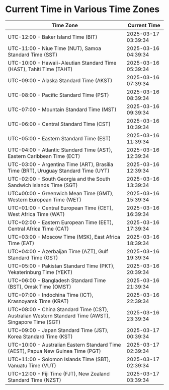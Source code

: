 # Current Time in Various Time Zones

| Time Zone | Current Time |
|-----------|--------------|
| UTC-12:00 - Baker Island Time (BIT) | 2025-03-17 03:39:34 |
| UTC-11:00 - Niue Time (NUT), Samoa Standard Time (SST) | 2025-03-16 04:39:34 |
| UTC-10:00 - Hawaii-Aleutian Standard Time (HAST), Tahiti Time (TAHT) | 2025-03-16 05:39:34 |
| UTC-09:00 - Alaska Standard Time (AKST) | 2025-03-16 07:39:34 |
| UTC-08:00 - Pacific Standard Time (PST) | 2025-03-16 08:39:34 |
| UTC-07:00 - Mountain Standard Time (MST) | 2025-03-16 09:39:34 |
| UTC-06:00 - Central Standard Time (CST) | 2025-03-16 10:39:34 |
| UTC-05:00 - Eastern Standard Time (EST) | 2025-03-16 11:39:34 |
| UTC-04:00 - Atlantic Standard Time (AST), Eastern Caribbean Time (ECT) | 2025-03-16 12:39:34 |
| UTC-03:00 - Argentina Time (ART), Brasília Time (BRT), Uruguay Standard Time (UYT) | 2025-03-16 12:39:34 |
| UTC-02:00 - South Georgia and the South Sandwich Islands Time (SGT) | 2025-03-16 13:39:34 |
| UTC±00:00 - Greenwich Mean Time (GMT), Western European Time (WET) | 2025-03-16 15:39:34 |
| UTC+01:00 - Central European Time (CET), West Africa Time (WAT) | 2025-03-16 16:39:34 |
| UTC+02:00 - Eastern European Time (EET), Central Africa Time (CAT) | 2025-03-16 17:39:34 |
| UTC+03:00 - Moscow Time (MSK), East Africa Time (EAT) | 2025-03-16 18:39:34 |
| UTC+04:00 - Azerbaijan Time (AZT), Gulf Standard Time (GST) | 2025-03-16 19:39:34 |
| UTC+05:00 - Pakistan Standard Time (PKT), Yekaterinburg Time (YEKT) | 2025-03-16 20:39:34 |
| UTC+06:00 - Bangladesh Standard Time (BST), Omsk Time (OMST) | 2025-03-16 21:39:34 |
| UTC+07:00 - Indochina Time (ICT), Krasnoyarsk Time (KRAT) | 2025-03-16 22:39:34 |
| UTC+08:00 - China Standard Time (CST), Australian Western Standard Time (AWST), Singapore Time (SGT) | 2025-03-16 23:39:34 |
| UTC+09:00 - Japan Standard Time (JST), Korea Standard Time (KST) | 2025-03-17 00:39:34 |
| UTC+10:00 - Australian Eastern Standard Time (AEST), Papua New Guinea Time (PGT) | 2025-03-17 02:39:34 |
| UTC+11:00 - Solomon Islands Time (SBT), Vanuatu Time (VUT) | 2025-03-17 02:39:34 |
| UTC+12:00 - Fiji Time (FJT), New Zealand Standard Time (NZST) | 2025-03-17 03:39:34 |
